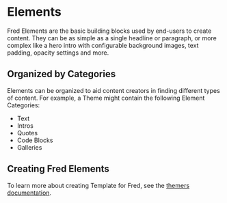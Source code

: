 # Elements

Fred Elements are the basic building blocks used by end-users to create content. They can be as simple as a single headline or paragraph, or more complex like a hero intro with configurable background images, text padding, opacity settings and more.

## Organized by Categories

Elements can be organized to aid content creators in finding different types of content. For example, a Theme might contain the following Element Categories:

- Text
- Intros
- Quotes
- Code Blocks
- Galleries

## Creating Fred Elements

To learn more about creating Template for Fred, see the [themers documentation](themer/elements/index.md).

